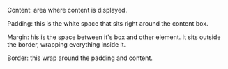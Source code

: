 Content: area where content is displayed.

Padding: this is the white space that sits right around the content box.

Margin: his is the space between it's box and other element. It sits outside the border, wrapping everything inside it.

Border: this wrap around the padding and content.